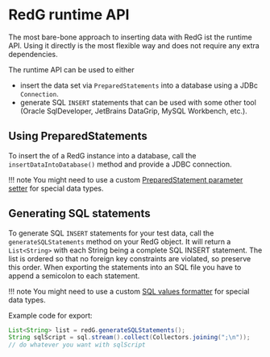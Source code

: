# RedG runtime API

The most bare-bone approach to inserting data with RedG ist the runtime API. Using it directly is the most flexible way and does not
require any extra dependencies.

The runtime API can be used to either 

 * insert the data set via `PreparedStatements` into a database using a JDBc `Connection`.
 * generate SQL `INSERT` statements that can be used with some other tool (Oracle SqlDeveloper, JetBrains DataGrip, MySQL Workbench, etc.).
 
## Using PreparedStatements

To insert the of a RedG instance into a database, call the `insertDataIntoDatabase()` method and provide a JDBC connection.

!!! note
    You might need to use a custom 
    [PreparedStatement parameter setter](../customization/runtime/prepared_statement_parameter_setter.md) for special data types.

## Generating SQL statements

To generate SQL `INSERT` statements for your test data, call the `generateSQLStatements` method on your RedG object. It will return a
`List<String>` with each String being a complete SQL INSERT statement. The list is ordered so that no foreign key constraints are
violated, so preserve this order. When exporting the statements into an SQL file you have to append a semicolon to each statement.

!!! note
    You might need to use a custom 
    [SQL values formatter](../customization/runtime/sql_values_formatter.md) for special data types.

Example code for export:
````java
List<String> list = redG.generateSQLStatements();
String sqlScript = sql.stream().collect(Collectors.joining(";\n"));
// do whatever you want with sqlScript
````